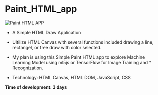 # Paint_HTML_app

![Paint HTML APP](https://i.imgur.com/uw70rQj.png)

* A Simple HTML Draw Application

* Ultilize HTML Canvas with several functions included drawing a line, rectangel, or free draw with color selected.

* My plan is using this Simple Paint HTML app to explore Machine Learning Model using ml5js or TensorFlow for Image Training and * Recognization.

* Technology: HTML Canvas, HTML DOM, JavaScript, CSS

**Time of development: 3 days**
